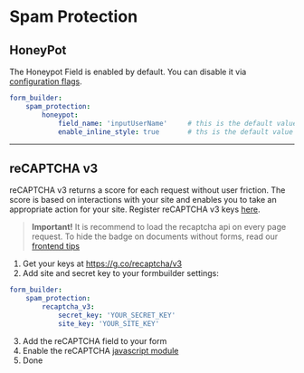 # Spam Protection

## HoneyPot
The Honeypot Field is enabled by default. You can disable it via [configuration flags](100_ConfigurationFlags.md).

```yaml
form_builder:
    spam_protection:
        honeypot:
            field_name: 'inputUserName'     # this is the default value
            enable_inline_style: true       # ths is the default value
```

***

## reCAPTCHA v3
reCAPTCHA v3 returns a score for each request without user friction. 
The score is based on interactions with your site and enables you to take an appropriate action for your site. 
Register reCAPTCHA v3 keys [here](https://g.co/recaptcha/v3).

> **Important!** It is recommend to load the recaptcha api on every page request.
> To hide the badge on documents without forms, read our [frontend tips](./90_FrontendTips.md)

1. Get your keys at https://g.co/recaptcha/v3
2. Add site and secret key to your formbuilder settings:

```yaml
form_builder:
    spam_protection:
        recaptcha_v3:
            secret_key: 'YOUR_SECRET_KEY'
            site_key: 'YOUR_SITE_KEY'
```

3. Add the reCAPTCHA field to your form
4. Enable the reCAPTCHA [javascript module](./91_Javascript.md)
4. Done